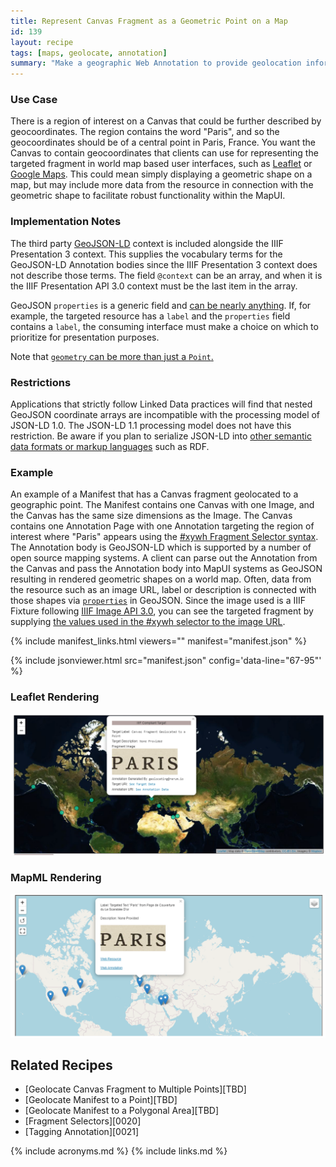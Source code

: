 ```yaml
---
title: Represent Canvas Fragment as a Geometric Point on a Map
id: 139
layout: recipe
tags: [maps, geolocate, annotation]
summary: "Make a geographic Web Annotation to provide geolocation information about a fragment of a IIIF Presentation API 3.0 Canvas."
---
```


### Use Case 
There is a region of interest on a Canvas that could be further described by geocoordinates. The region contains the word "Paris", and so the geocoordinates should be of a central point in Paris, France.  You want the Canvas to contain geocoordinates that clients can use for representing the targeted fragment in world map based user interfaces, such as [Leaflet](https://leafletjs.com/examples/geojson/) or [Google Maps](https://developers.google.com/maps/documentation/javascript/importing_data).  This could mean simply displaying a geometric shape on a map, but may include more data from the resource in connection with the geometric shape to facilitate robust functionality within the MapUI.

### Implementation Notes
The third party [GeoJSON-LD](https://geojson.org/geojson-ld/) context is included alongside the IIIF Presentation 3 context. This supplies the vocabulary terms for the GeoJSON-LD Annotation bodies since the IIIF Presentation 3 context does not describe those terms. The field `@context` can be an array, and when it is the IIIF Presentation API 3.0 context must be the last item in the array. 

GeoJSON `properties` is a generic field and [can be nearly anything](https://tools.ietf.org/html/rfc7946#section-3.2). If, for example, the targeted resource has a `label` and the `properties` field contains a `label`, the consuming interface must make a choice on which to prioritize for presentation purposes.

Note that [`geometry` can be more than just a `Point`.](https://tools.ietf.org/html/rfc7946#section-3.1)

### Restrictions
Applications that strictly follow Linked Data practices will find that nested GeoJSON coordinate arrays are incompatible with the processing model of JSON-LD 1.0. The JSON-LD 1.1 processing model does not have this restriction. Be aware if you plan to serialize JSON-LD into [other semantic data formats or markup languages](https://www.w3.org/TR/json-ld11/#relationship-to-other-linked-data-formats) such as RDF.  

### Example
An example of a Manifest that has a Canvas fragment geolocated to a geographic point. The Manifest contains one Canvas with one Image, and the Canvas has the same size dimensions as the Image. The Canvas contains one Annotation Page with one Annotation targeting the region of interest where "Paris" appears using the [#xywh Fragment Selector syntax](https://www.w3.org/TR/annotation-model/#fragment-selector).  The Annotation body is GeoJSON-LD which is supported by a number of open source mapping systems. A client can parse out the Annotation from the Canvas and pass the Annotation body into MapUI systems as GeoJSON resulting in rendered geometric shapes on a world map. Often, data from the resource such as an image URL, label or description is connected with those shapes via [`properties`](https://tools.ietf.org/html/rfc7946#section-3.2) in GeoJSON. Since the image used is a IIIF Fixture following [IIIF Image API 3.0](https://iiif.io/api/image/3.0/), you can see the targeted fragment by supplying [the values used in the #xywh selector to the image URL](https://iiif.io/api/image/3.0/example/reference/59d09e6773341f28ea166e9f3c1e674f-gallica_ark_12148_bpt6k1526005v_f20/1300,3370,250,100/max/0/default.jpg).  

{% include manifest_links.html viewers="" manifest="manifest.json" %}

{% include jsonviewer.html src="manifest.json" config='data-line="67-95"' %}

### Leaflet Rendering
<img style="max-height: 450px" src="./images/leaflet_example.png" />

### MapML Rendering
<img style="max-height: 450px" src="./images/mapML_example.png" />

## Related Recipes
* [Geolocate Canvas Fragment to Multiple Points][TBD]
* [Geolocate Manifest to a Point][TBD]
* [Geolocate Manifest to a Polygonal Area][TBD]
* [Fragment Selectors][0020]
* [Tagging Annotation][0021]

{% include acronyms.md %}
{% include links.md %}
